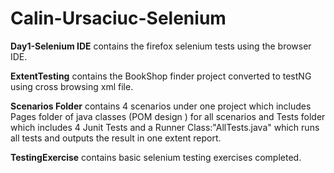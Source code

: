 # Calin-Ursaciuc-Selenium
<b>Day1-Selenium IDE</b> contains the firefox selenium tests using the browser IDE.

<b>ExtentTesting</b> contains the BookShop finder project converted to testNG using cross browsing xml file.

<b>Scenarios Folder</b> contains 4 scenarios under one project which includes Pages folder of java classes (POM design ) for all scenarios and Tests folder which includes 4 Junit Tests and a Runner Class:"AllTests.java" which runs all tests and outputs the result in one extent report.

<b>TestingExercise</b> contains basic selenium testing exercises completed.


